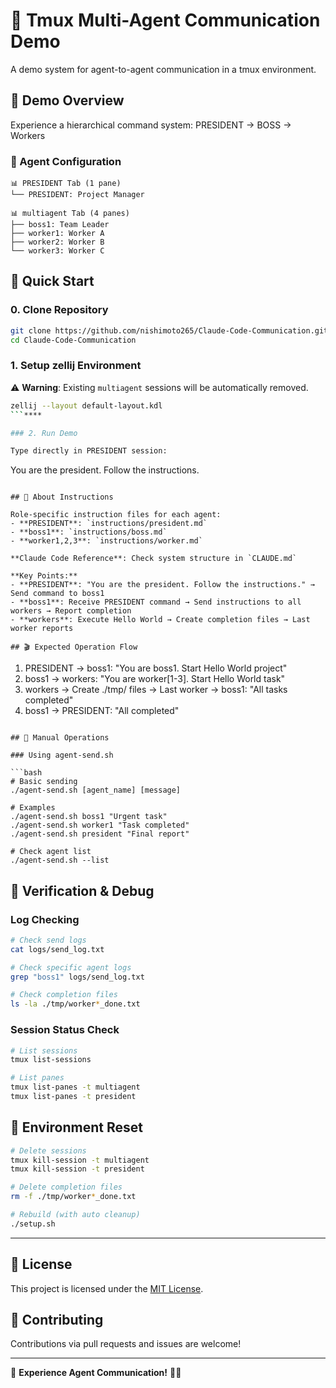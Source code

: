 # 🤖 Tmux Multi-Agent Communication Demo

A demo system for agent-to-agent communication in a tmux environment.

## 🎯 Demo Overview

Experience a hierarchical command system: PRESIDENT → BOSS → Workers

### 👥 Agent Configuration

```
📊 PRESIDENT Tab (1 pane)
└── PRESIDENT: Project Manager

📊 multiagent Tab (4 panes)  
├── boss1: Team Leader
├── worker1: Worker A
├── worker2: Worker B
└── worker3: Worker C
```

## 🚀 Quick Start

### 0. Clone Repository

```bash
git clone https://github.com/nishimoto265/Claude-Code-Communication.git
cd Claude-Code-Communication
```

### 1. Setup zellij Environment

⚠️ **Warning**: Existing `multiagent` sessions will be automatically removed.

```bash
zellij --layout default-layout.kdl
```****

### 2. Run Demo

Type directly in PRESIDENT session:
```
You are the president. Follow the instructions.
```

## 📜 About Instructions

Role-specific instruction files for each agent:
- **PRESIDENT**: `instructions/president.md`
- **boss1**: `instructions/boss.md` 
- **worker1,2,3**: `instructions/worker.md`

**Claude Code Reference**: Check system structure in `CLAUDE.md`

**Key Points:**
- **PRESIDENT**: "You are the president. Follow the instructions." → Send command to boss1
- **boss1**: Receive PRESIDENT command → Send instructions to all workers → Report completion
- **workers**: Execute Hello World → Create completion files → Last worker reports

## 🎬 Expected Operation Flow

```
1. PRESIDENT → boss1: "You are boss1. Start Hello World project"
2. boss1 → workers: "You are worker[1-3]. Start Hello World task"  
3. workers → Create ./tmp/ files → Last worker → boss1: "All tasks completed"
4. boss1 → PRESIDENT: "All completed"
```

## 🔧 Manual Operations

### Using agent-send.sh

```bash
# Basic sending
./agent-send.sh [agent_name] [message]

# Examples
./agent-send.sh boss1 "Urgent task"
./agent-send.sh worker1 "Task completed"
./agent-send.sh president "Final report"

# Check agent list
./agent-send.sh --list
```

## 🧪 Verification & Debug

### Log Checking

```bash
# Check send logs
cat logs/send_log.txt

# Check specific agent logs
grep "boss1" logs/send_log.txt

# Check completion files
ls -la ./tmp/worker*_done.txt
```

### Session Status Check

```bash
# List sessions
tmux list-sessions

# List panes
tmux list-panes -t multiagent
tmux list-panes -t president
```

## 🔄 Environment Reset

```bash
# Delete sessions
tmux kill-session -t multiagent
tmux kill-session -t president

# Delete completion files
rm -f ./tmp/worker*_done.txt

# Rebuild (with auto cleanup)
./setup.sh
```

---

## 📄 License

This project is licensed under the [MIT License](LICENSE).

## 🤝 Contributing

Contributions via pull requests and issues are welcome!

---

🚀 **Experience Agent Communication!** 🤖✨ 